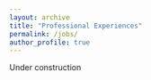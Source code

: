 ```yaml
---
layout: archive
title: "Professional Experiences"
permalink: /jobs/
author_profile: true
---
```


Under construction
